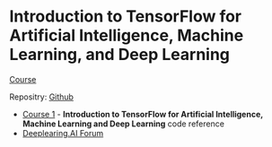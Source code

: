 # Introduction to TensorFlow for Artificial Intelligence, Machine Learning, and Deep Learning

[Course](https://www.coursera.org/learn/introduction-tensorflow)

Repositry: [Github](https://github.com/ThivaV/Introduction-to-TensorFlow)

* [Course 1](https://github.com/https-deeplearning-ai/tensorflow-1-public/tree/main/C1) - **Introduction to TensorFlow for Artificial Intelligence, Machine Learning and Deep Learning** code reference
* [Deeplearing.AI Forum](https://community.deeplearning.ai/c/tf1/tf1-course-1/79)
